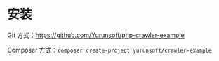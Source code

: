 # 安装

Git 方式：<https://github.com/Yurunsoft/php-crawler-example>

Composer 方式：`composer create-project yurunsoft/crawler-example`
